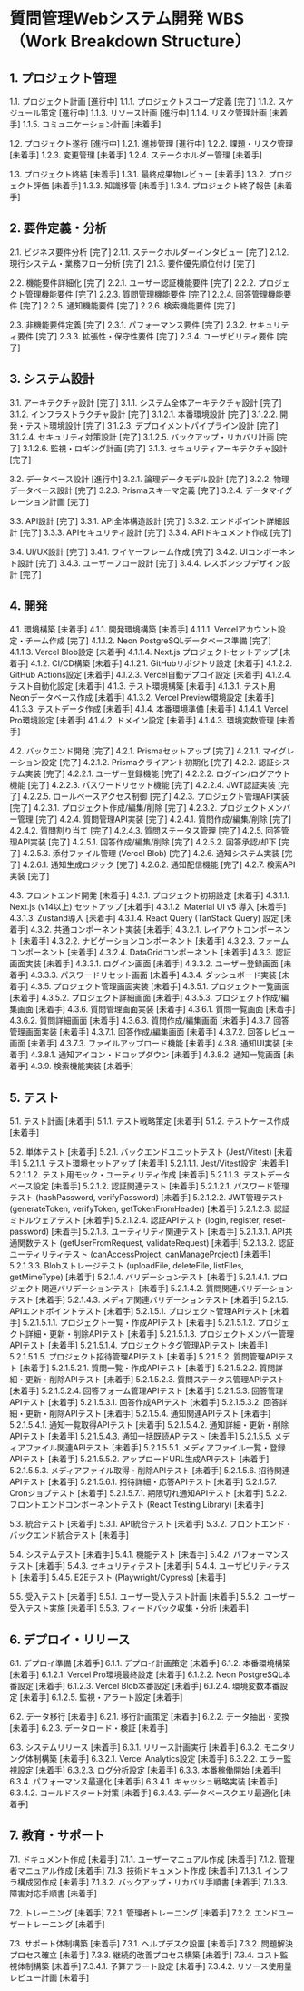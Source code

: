 # 質問管理Webシステム開発 WBS（Work Breakdown Structure）

## 1. プロジェクト管理
1.1. プロジェクト計画 [進行中]
   1.1.1. プロジェクトスコープ定義 [完了]
   1.1.2. スケジュール策定 [進行中]
   1.1.3. リソース計画 [進行中]
   1.1.4. リスク管理計画 [未着手]
   1.1.5. コミュニケーション計画 [未着手]

1.2. プロジェクト遂行 [進行中]
   1.2.1. 進捗管理 [進行中]
   1.2.2. 課題・リスク管理 [未着手]
   1.2.3. 変更管理 [未着手]
   1.2.4. ステークホルダー管理 [未着手]

1.3. プロジェクト終結 [未着手]
   1.3.1. 最終成果物レビュー [未着手]
   1.3.2. プロジェクト評価 [未着手]
   1.3.3. 知識移管 [未着手]
   1.3.4. プロジェクト終了報告 [未着手]

## 2. 要件定義・分析
2.1. ビジネス要件分析 [完了]
   2.1.1. ステークホルダーインタビュー [完了]
   2.1.2. 現行システム・業務フロー分析 [完了]
   2.1.3. 要件優先順位付け [完了]

2.2. 機能要件詳細化 [完了]
   2.2.1. ユーザー認証機能要件 [完了]
   2.2.2. プロジェクト管理機能要件 [完了]
   2.2.3. 質問管理機能要件 [完了]
   2.2.4. 回答管理機能要件 [完了]
   2.2.5. 通知機能要件 [完了]
   2.2.6. 検索機能要件 [完了]

2.3. 非機能要件定義 [完了]
   2.3.1. パフォーマンス要件 [完了]
   2.3.2. セキュリティ要件 [完了]
   2.3.3. 拡張性・保守性要件 [完了]
   2.3.4. ユーザビリティ要件 [完了]

## 3. システム設計
3.1. アーキテクチャ設計 [完了]
   3.1.1. システム全体アーキテクチャ設計 [完了]
   3.1.2. インフラストラクチャ設計 [完了]
      3.1.2.1. 本番環境設計 [完了]
      3.1.2.2. 開発・テスト環境設計 [完了]
      3.1.2.3. デプロイメントパイプライン設計 [完了]
      3.1.2.4. セキュリティ対策設計 [完了]
      3.1.2.5. バックアップ・リカバリ計画 [完了]
      3.1.2.6. 監視・ロギング計画 [完了]
   3.1.3. セキュリティアーキテクチャ設計 [完了]

3.2. データベース設計 [進行中]
   3.2.1. 論理データモデル設計 [完了]
   3.2.2. 物理データベース設計 [完了]
   3.2.3. Prismaスキーマ定義 [完了]
   3.2.4. データマイグレーション計画 [完了]

3.3. API設計 [完了]
   3.3.1. API全体構造設計 [完了]
   3.3.2. エンドポイント詳細設計 [完了]
   3.3.3. APIセキュリティ設計 [完了]
   3.3.4. APIドキュメント作成 [完了]

3.4. UI/UX設計 [完了]
   3.4.1. ワイヤーフレーム作成 [完了]
   3.4.2. UIコンポーネント設計 [完了]
   3.4.3. ユーザーフロー設計 [完了]
   3.4.4. レスポンシブデザイン設計 [完了]

## 4. 開発
4.1. 環境構築 [未着手]
   4.1.1. 開発環境構築 [未着手]
      4.1.1.1. Vercelアカウント設定・チーム作成 [完了]
      4.1.1.2. Neon PostgreSQLデータベース準備 [完了]
      4.1.1.3. Vercel Blob設定 [未着手]
      4.1.1.4. Next.js プロジェクトセットアップ [未着手]
   4.1.2. CI/CD構築 [未着手]
      4.1.2.1. GitHubリポジトリ設定 [未着手]
      4.1.2.2. GitHub Actions設定 [未着手]
      4.1.2.3. Vercel自動デプロイ設定 [未着手]
      4.1.2.4. テスト自動化設定 [未着手]
   4.1.3. テスト環境構築 [未着手]
      4.1.3.1. テスト用Neonデータベース作成 [未着手]
      4.1.3.2. Vercel Preview環境設定 [未着手]
      4.1.3.3. テストデータ作成 [未着手]
   4.1.4. 本番環境準備 [未着手]
      4.1.4.1. Vercel Pro環境設定 [未着手]
      4.1.4.2. ドメイン設定 [未着手]
      4.1.4.3. 環境変数管理 [未着手]

4.2. バックエンド開発 [完了]
   4.2.1. Prismaセットアップ [完了]
      4.2.1.1. マイグレーション設定 [完了]
      4.2.1.2. Prismaクライアント初期化 [完了]
   4.2.2. 認証システム実装 [完了]
      4.2.2.1. ユーザー登録機能 [完了]
      4.2.2.2. ログイン/ログアウト機能 [完了]
      4.2.2.3. パスワードリセット機能 [完了]
      4.2.2.4. JWT認証実装 [完了]
      4.2.2.5. ロールベースアクセス制御 [完了]
   4.2.3. プロジェクト管理API実装 [完了]
      4.2.3.1. プロジェクト作成/編集/削除 [完了]
      4.2.3.2. プロジェクトメンバー管理 [完了]
   4.2.4. 質問管理API実装 [完了]
      4.2.4.1. 質問作成/編集/削除 [完了]
      4.2.4.2. 質問割り当て [完了]
      4.2.4.3. 質問ステータス管理 [完了]
   4.2.5. 回答管理API実装 [完了]
      4.2.5.1. 回答作成/編集/削除 [完了]
      4.2.5.2. 回答承認/却下 [完了]
      4.2.5.3. 添付ファイル管理 (Vercel Blob) [完了]
   4.2.6. 通知システム実装 [完了]
      4.2.6.1. 通知生成ロジック [完了]
      4.2.6.2. 通知配信機能 [完了]
   4.2.7. 検索API実装 [完了]

4.3. フロントエンド開発 [未着手]
   4.3.1. プロジェクト初期設定 [未着手]
      4.3.1.1. Next.js (v14以上) セットアップ [未着手]
      4.3.1.2. Material UI v5 導入 [未着手]
      4.3.1.3. Zustand導入 [未着手]
      4.3.1.4. React Query (TanStack Query) 設定 [未着手]
   4.3.2. 共通コンポーネント実装 [未着手]
      4.3.2.1. レイアウトコンポーネント [未着手]
      4.3.2.2. ナビゲーションコンポーネント [未着手]
      4.3.2.3. フォームコンポーネント [未着手]
      4.3.2.4. DataGridコンポーネント [未着手]
   4.3.3. 認証画面実装 [未着手]
      4.3.3.1. ログイン画面 [未着手]
      4.3.3.2. ユーザー登録画面 [未着手]
      4.3.3.3. パスワードリセット画面 [未着手]
   4.3.4. ダッシュボード実装 [未着手]
   4.3.5. プロジェクト管理画面実装 [未着手]
      4.3.5.1. プロジェクト一覧画面 [未着手]
      4.3.5.2. プロジェクト詳細画面 [未着手]
      4.3.5.3. プロジェクト作成/編集画面 [未着手]
   4.3.6. 質問管理画面実装 [未着手]
      4.3.6.1. 質問一覧画面 [未着手]
      4.3.6.2. 質問詳細画面 [未着手]
      4.3.6.3. 質問作成/編集画面 [未着手]
   4.3.7. 回答管理画面実装 [未着手]
      4.3.7.1. 回答作成/編集画面 [未着手]
      4.3.7.2. 回答レビュー画面 [未着手]
      4.3.7.3. ファイルアップロード機能 [未着手]
   4.3.8. 通知UI実装 [未着手]
      4.3.8.1. 通知アイコン・ドロップダウン [未着手]
      4.3.8.2. 通知一覧画面 [未着手]
   4.3.9. 検索機能実装 [未着手]

## 5. テスト
5.1. テスト計画 [未着手]
   5.1.1. テスト戦略策定 [未着手]
   5.1.2. テストケース作成 [未着手]

5.2. 単体テスト [未着手]
   5.2.1. バックエンドユニットテスト (Jest/Vitest) [未着手]
      5.2.1.1. テスト環境セットアップ [未着手]
         5.2.1.1.1. Jest/Vitest設定 [未着手]
         5.2.1.1.2. テスト用モック・ユーティリティ作成 [未着手]
         5.2.1.1.3. テストデータベース設定 [未着手]
      5.2.1.2. 認証関連テスト [未着手]
         5.2.1.2.1. パスワード管理テスト (hashPassword, verifyPassword) [未着手]
         5.2.1.2.2. JWT管理テスト (generateToken, verifyToken, getTokenFromHeader) [未着手]
         5.2.1.2.3. 認証ミドルウェアテスト [未着手]
         5.2.1.2.4. 認証APIテスト (login, register, reset-password) [未着手]
      5.2.1.3. ユーティリティ関連テスト [未着手]
         5.2.1.3.1. API共通関数テスト (getUserFromRequest, validateRequest) [未着手]
         5.2.1.3.2. 認証ユーティリティテスト (canAccessProject, canManageProject) [未着手]
         5.2.1.3.3. Blobストレージテスト (uploadFile, deleteFile, listFiles, getMimeType) [未着手]
      5.2.1.4. バリデーションテスト [未着手]
         5.2.1.4.1. プロジェクト関連バリデーションテスト [未着手]
         5.2.1.4.2. 質問関連バリデーションテスト [未着手]
         5.2.1.4.3. メディア関連バリデーションテスト [未着手]
      5.2.1.5. APIエンドポイントテスト [未着手]
         5.2.1.5.1. プロジェクト管理APIテスト [未着手]
            5.2.1.5.1.1. プロジェクト一覧・作成APIテスト [未着手]
            5.2.1.5.1.2. プロジェクト詳細・更新・削除APIテスト [未着手]
            5.2.1.5.1.3. プロジェクトメンバー管理APIテスト [未着手]
            5.2.1.5.1.4. プロジェクトタグ管理APIテスト [未着手]
            5.2.1.5.1.5. プロジェクト招待管理APIテスト [未着手]
         5.2.1.5.2. 質問管理APIテスト [未着手]
            5.2.1.5.2.1. 質問一覧・作成APIテスト [未着手]
            5.2.1.5.2.2. 質問詳細・更新・削除APIテスト [未着手]
            5.2.1.5.2.3. 質問ステータス管理APIテスト [未着手]
            5.2.1.5.2.4. 回答フォーム管理APIテスト [未着手]
         5.2.1.5.3. 回答管理APIテスト [未着手]
            5.2.1.5.3.1. 回答作成APIテスト [未着手]
            5.2.1.5.3.2. 回答詳細・更新・削除APIテスト [未着手]
         5.2.1.5.4. 通知関連APIテスト [未着手]
            5.2.1.5.4.1. 通知一覧取得APIテスト [未着手]
            5.2.1.5.4.2. 通知詳細・更新・削除APIテスト [未着手]
            5.2.1.5.4.3. 通知一括既読APIテスト [未着手]
         5.2.1.5.5. メディアファイル関連APIテスト [未着手]
            5.2.1.5.5.1. メディアファイル一覧・登録APIテスト [未着手]
            5.2.1.5.5.2. アップロードURL生成APIテスト [未着手]
            5.2.1.5.5.3. メディアファイル取得・削除APIテスト [未着手]
         5.2.1.5.6. 招待関連APIテスト [未着手]
            5.2.1.5.6.1. 招待詳細・応答APIテスト [未着手]
         5.2.1.5.7. Cronジョブテスト [未着手]
            5.2.1.5.7.1. 期限切れ通知APIテスト [未着手]
   5.2.2. フロントエンドコンポーネントテスト (React Testing Library) [未着手]

5.3. 統合テスト [未着手]
   5.3.1. API統合テスト [未着手]
   5.3.2. フロントエンド・バックエンド統合テスト [未着手]

5.4. システムテスト [未着手]
   5.4.1. 機能テスト [未着手]
   5.4.2. パフォーマンステスト [未着手]
   5.4.3. セキュリティテスト [未着手]
   5.4.4. ユーザビリティテスト [未着手]
   5.4.5. E2Eテスト (Playwright/Cypress) [未着手]

5.5. 受入テスト [未着手]
   5.5.1. ユーザー受入テスト計画 [未着手]
   5.5.2. ユーザー受入テスト実施 [未着手]
   5.5.3. フィードバック収集・分析 [未着手]

## 6. デプロイ・リリース
6.1. デプロイ準備 [未着手]
   6.1.1. デプロイ計画策定 [未着手]
   6.1.2. 本番環境構築 [未着手]
      6.1.2.1. Vercel Pro環境最終設定 [未着手]
      6.1.2.2. Neon PostgreSQL本番設定 [未着手]
      6.1.2.3. Vercel Blob本番設定 [未着手]
      6.1.2.4. 環境変数本番設定 [未着手]
      6.1.2.5. 監視・アラート設定 [未着手]

6.2. データ移行 [未着手]
   6.2.1. 移行計画策定 [未着手]
   6.2.2. データ抽出・変換 [未着手]
   6.2.3. データロード・検証 [未着手]

6.3. システムリリース [未着手]
   6.3.1. リリース計画実行 [未着手]
   6.3.2. モニタリング体制構築 [未着手]
      6.3.2.1. Vercel Analytics設定 [未着手]
      6.3.2.2. エラー監視設定 [未着手]
      6.3.2.3. ログ分析設定 [未着手]
   6.3.3. 本番稼働開始 [未着手]
   6.3.4. パフォーマンス最適化 [未着手]
      6.3.4.1. キャッシュ戦略実装 [未着手]
      6.3.4.2. コールドスタート対策 [未着手]
      6.3.4.3. データベースクエリ最適化 [未着手]

## 7. 教育・サポート
7.1. ドキュメント作成 [未着手]
   7.1.1. ユーザーマニュアル作成 [未着手]
   7.1.2. 管理者マニュアル作成 [未着手]
   7.1.3. 技術ドキュメント作成 [未着手]
      7.1.3.1. インフラ構成図作成 [未着手]
      7.1.3.2. バックアップ・リカバリ手順書 [未着手]
      7.1.3.3. 障害対応手順書 [未着手]

7.2. トレーニング [未着手]
   7.2.1. 管理者トレーニング [未着手]
   7.2.2. エンドユーザートレーニング [未着手]

7.3. サポート体制構築 [未着手]
   7.3.1. ヘルプデスク設置 [未着手]
   7.3.2. 問題解決プロセス確立 [未着手]
   7.3.3. 継続的改善プロセス構築 [未着手]
   7.3.4. コスト監視体制構築 [未着手]
      7.3.4.1. 予算アラート設定 [未着手]
      7.3.4.2. リソース使用量レビュー計画 [未着手] 